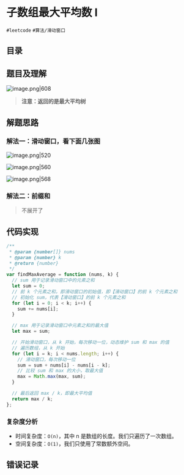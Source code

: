 
# 子数组最大平均数 I


`#leetcode` `#算法/滑动窗口` 


## 目录
<!-- toc -->
 ## 题目及理解 

![image.png|608](https://832-1310531898.cos.ap-beijing.myqcloud.com/400755e6e2354c1f2047b7ed1977227b.png)

> **注意：返回的是最大平均树**

## 解题思路

### 解法一：滑动窗口，看下面几张图

![image.png|520](https://832-1310531898.cos.ap-beijing.myqcloud.com/d519707b0a58722271e07e52f00ca916.png)

![image.png|560](https://832-1310531898.cos.ap-beijing.myqcloud.com/67925ec639e4c341ddabdba40ca16863.png)

![image.png|568](https://832-1310531898.cos.ap-beijing.myqcloud.com/c0a15fa222bab11b280369e83f570392.png)

### 解法二：前缀和

> 不展开了

## 代码实现

```javascript
/**
 * @param {number[]} nums
 * @param {number} k
 * @return {number}
 */
var findMaxAverage = function (nums, k) {
  // sum 用于记录滑动窗口中的元素之和
  let sum = 0;
  // 前 k 个元素之和，即滑动窗口的初始值，即【滑动窗口】的前 k 个元素之和
  // 初始化 sum，代表【滑动窗口】的前 k 个元素之和
  for (let i = 0; i < k; i++) {
    sum += nums[i];
  }

  // max 用于记录滑动窗口中元素之和的最大值
  let max = sum;

  // 开始滑动窗口，从 k 开始，每次移动一位，动态维护 sum 和 max 的值
  // 遍历数组，从 k 开始
  for (let i = k; i < nums.length; i++) {
    // 滑动窗口，每次移动一位
    sum = sum + nums[i] - nums[i - k];
    // 比较 sum 和 max 的大小，取最大值
    max = Math.max(max, sum);
  }

  // 最后返回 max / k，即最大平均值
  return max / k;
};

```

### 复杂度分析

- 时间复杂度：`O(n)`，其中 n 是数组的长度。我们只遍历了一次数组。 
- 空间复杂度：`O(1)`，我们只使用了常数额外空间。

## 错误记录


